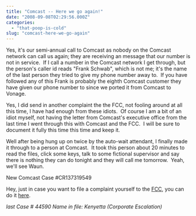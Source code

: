 ```yaml
---
title: "Comcast -- Here we go again!"
date: "2008-09-08T02:29:56.000Z"
categories: 
  - "that-poop-is-cold"
slug: "comcast-here-we-go-again"
---
```


Yes, it's our semi-annual call to Comcast as nobody on the Comcast network can call us again; they are receiving an message that our number is not in service.  If I call a number in the Comcast network I get through, but the person's caller id reads "Frank Schwab", which is not me; it's the name of the last person they tried to give my phone number away to.  If you have followed any of this Frank is probably the eighth Comcast customer they have given our phone number to since we ported it from Comcast to Vonage.

Yes, I did send in another complaint the the FCC, not fooling around at all this time, I have had enough from these idiots.  Of course I am a bit of an idiot myself, not having the letter from Comcast's executive office from the last time I went through this with Comcast and the FCC.  I will be sure to document it fully this time this time and keep it.

Well after being hung up on twice by the auto-wait attendant, I finally made it through to a person at Comcast.  It took this person about 20 minutes to read the files, click some keys, talk to some fictional supervisor and say there is nothing they can do tonight and they will call me tomorrow.  Yeah, we'll see Waun.

New Comcast Case #CR137319549

Hey, just in case you want to file a complaint yourself to the [FCC](http://fcc.gov), you can do it [here](http://esupport.fcc.gov/complaints.htm).

_last Case # 44590 Name in file: Kenyetta (Corporate Escalation)_
